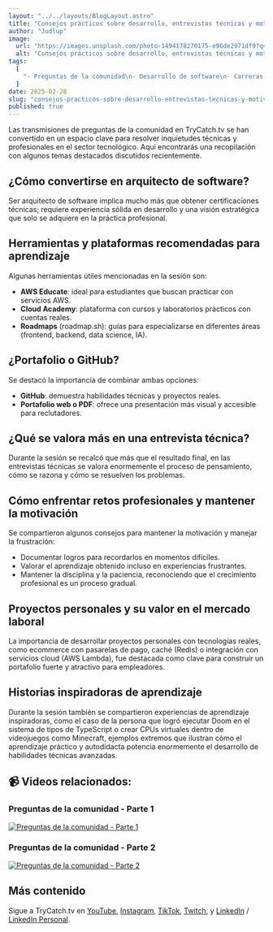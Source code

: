 ```yaml
---
layout: "../../layouts/BlogLayout.astro"
title: "Consejos prácticos sobre desarrollo, entrevistas técnicas y motivación profesional en tecnología"
author: "Judlup"
image:
  url: "https://images.unsplash.com/photo-1494178270175-e96de2971df9?q=80&w=1980&auto=format&fit=crop&ixlib=rb-4.0.3&ixid=M3wxMjA3fDB8MHxwaG90by1wYWdlfHx8fGVufDB8fHx8fA%3D%3D"
  alt: "Consejos prácticos sobre desarrollo, entrevistas técnicas y motivación profesional en tecnología"
tags:
  [
    "- Preguntas de la comunidad\n- Desarrollo de software\n- Carreras en tecnología\n- AWS\n- Frontend\n- Backend\n- Soft skills\n- Proyectos personales"
  ]
date: 2025-02-28
slug: "consejos-practicos-sobre-desarrollo-entrevistas-tecnicas-y-motivacion-profesional-en tecnologia"
published: true
---
```



Las transmisiones de preguntas de la comunidad en TryCatch.tv se han convertido en un espacio clave para resolver inquietudes técnicas y profesionales en el sector tecnológico. Aquí encontrarás una recopilación con algunos temas destacados discutidos recientemente.

## ¿Cómo convertirse en arquitecto de software?

Ser arquitecto de software implica mucho más que obtener certificaciones técnicas; requiere experiencia sólida en desarrollo y una visión estratégica que solo se adquiere en la práctica profesional.

## Herramientas y plataformas recomendadas para aprendizaje

Algunas herramientas útiles mencionadas en la sesión son:

- **AWS Educate**: ideal para estudiantes que buscan practicar con servicios AWS.
- **Cloud Academy**: plataforma con cursos y laboratorios prácticos con cuentas reales.
- **Roadmaps** (roadmap.sh): guías para especializarse en diferentes áreas (frontend, backend, data science, IA).

## ¿Portafolio o GitHub?

Se destacó la importancia de combinar ambas opciones:

- **GitHub**: demuestra habilidades técnicas y proyectos reales.
- **Portafolio web o PDF**: ofrece una presentación más visual y accesible para reclutadores.

## ¿Qué se valora más en una entrevista técnica?

Durante la sesión se recalcó que más que el resultado final, en las entrevistas técnicas se valora enormemente el proceso de pensamiento, cómo se razona y cómo se resuelven los problemas.

## Cómo enfrentar retos profesionales y mantener la motivación

Se compartieron algunos consejos para mantener la motivación y manejar la frustración:

- Documentar logros para recordarlos en momentos difíciles.
- Valorar el aprendizaje obtenido incluso en experiencias frustrantes.
- Mantener la disciplina y la paciencia, reconociendo que el crecimiento profesional es un proceso gradual.

## Proyectos personales y su valor en el mercado laboral

La importancia de desarrollar proyectos personales con tecnologías reales, como ecommerce con pasarelas de pago, caché (Redis) o integración con servicios cloud (AWS Lambda), fue destacada como clave para construir un portafolio fuerte y atractivo para empleadores.

## Historias inspiradoras de aprendizaje

Durante la sesión también se compartieron experiencias de aprendizaje inspiradoras, como el caso de la persona que logró ejecutar Doom en el sistema de tipos de TypeScript o crear CPUs virtuales dentro de videojuegos como Minecraft, ejemplos extremos que ilustran cómo el aprendizaje práctico y autodidacta potencia enormemente el desarrollo de habilidades técnicas avanzadas.

## 📹 Videos relacionados:

### Preguntas de la comunidad - Parte 1
[![Preguntas de la comunidad - Parte 1](https://img.youtube.com/vi/KL9TSCHKpE0/0.jpg)](https://youtu.be/KL9TSCHKpE0 "Preguntas de la comunidad - Parte 1")

### Preguntas de la comunidad - Parte 2
[![Preguntas de la comunidad - Parte 2](https://img.youtube.com/vi/qeYTkgyOhxU/0.jpg)](https://youtu.be/qeYTkgyOhxU "Preguntas de la comunidad - Parte 2")

## Más contenido

Sigue a TryCatch.tv en [YouTube](https://www.youtube.com/trycatch_tv), [Instagram](https://www.instagram.com/trycatch_tv/), [TikTok](https://www.tiktok.com/@trycatch.tv), [Twitch](https://www.twitch.tv/trycatch_tv), y [LinkedIn](https://www.linkedin.com/company/trycatch-tv) / [LinkedIn Personal](https://www.linkedin.com/in/judlup/).


